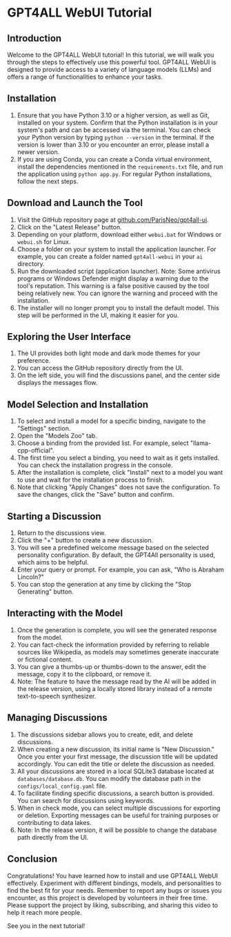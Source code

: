 # GPT4ALL WebUI Tutorial

## Introduction
Welcome to the GPT4ALL WebUI tutorial! In this tutorial, we will walk you through the steps to effectively use this powerful tool. GPT4ALL WebUI is designed to provide access to a variety of language models (LLMs) and offers a range of functionalities to enhance your tasks.

## Installation
1. Ensure that you have Python 3.10 or a higher version, as well as Git, installed on your system. Confirm that the Python installation is in your system's path and can be accessed via the terminal. You can check your Python version by typing `python --version` in the terminal. If the version is lower than 3.10 or you encounter an error, please install a newer version.
2. If you are using Conda, you can create a Conda virtual environment, install the dependencies mentioned in the `requirements.txt` file, and run the application using `python app.py`. For regular Python installations, follow the next steps.

## Download and Launch the Tool
1. Visit the GitHub repository page at [github.com/ParisNeo/gpt4all-ui](https://github.com/cguz/chatbot-ui.git).
2. Click on the "Latest Release" button.
3. Depending on your platform, download either `webui.bat` for Windows or `webui.sh` for Linux.
4. Choose a folder on your system to install the application launcher. For example, you can create a folder named `gpt4all-webui` in your `ai` directory.
5. Run the downloaded script (application launcher). Note: Some antivirus programs or Windows Defender might display a warning due to the tool's reputation. This warning is a false positive caused by the tool being relatively new. You can ignore the warning and proceed with the installation.
6. The installer will no longer prompt you to install the default model. This step will be performed in the UI, making it easier for you.

## Exploring the User Interface
1. The UI provides both light mode and dark mode themes for your preference.
2. You can access the GitHub repository directly from the UI.
3. On the left side, you will find the discussions panel, and the center side displays the messages flow.

## Model Selection and Installation
1. To select and install a model for a specific binding, navigate to the "Settings" section.
2. Open the "Models Zoo" tab.
3. Choose a binding from the provided list. For example, select "llama-cpp-official".
4. The first time you select a binding, you need to wait as it gets installed. You can check the installation progress in the console.
5. After the installation is complete, click "Install" next to a model you want to use and wait for the installation process to finish.
6. Note that clicking "Apply Changes" does not save the configuration. To save the changes, click the "Save" button and confirm.

## Starting a Discussion
1. Return to the discussions view.
2. Click the "+" button to create a new discussion.
3. You will see a predefined welcome message based on the selected personality configuration. By default, the GPT4All personality is used, which aims to be helpful.
4. Enter your query or prompt. For example, you can ask, "Who is Abraham Lincoln?"
5. You can stop the generation at any time by clicking the "Stop Generating" button.

## Interacting with the Model
1. Once the generation is complete, you will see the generated response from the model.
2. You can fact-check the information provided by referring to reliable sources like Wikipedia, as models may sometimes generate inaccurate or fictional content.
3. You can give a thumbs-up or thumbs-down to the answer, edit the message, copy it to the clipboard, or remove it.
4. Note: The feature to have the message read by the AI will be added in the release version, using a locally stored library instead of a remote text-to-speech synthesizer.

## Managing Discussions
1. The discussions sidebar allows you to create, edit, and delete discussions.
2. When creating a new discussion, its initial name is "New Discussion." Once you enter your first message, the discussion title will be updated accordingly. You can edit the title or delete the discussion as needed.
3. All your discussions are stored in a local SQLite3 database located at `databases/database.db`. You can modify the database path in the `configs/local_config.yaml` file.
4. To facilitate finding specific discussions, a search button is provided. You can search for discussions using keywords.
5. When in check mode, you can select multiple discussions for exporting or deletion. Exporting messages can be useful for training purposes or contributing to data lakes.
6. Note: In the release version, it will be possible to change the database path directly from the UI.

## Conclusion
Congratulations! You have learned how to install and use GPT4ALL WebUI effectively. Experiment with different bindings, models, and personalities to find the best fit for your needs. Remember to report any bugs or issues you encounter, as this project is developed by volunteers in their free time. Please support the project by liking, subscribing, and sharing this video to help it reach more people.

See you in the next tutorial!
